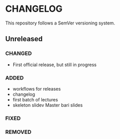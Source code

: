 # CHANGELOG

This repository follows a SemVer versioning system.

## Unreleased

### CHANGED

- First official release, but still in progress

### ADDED

- workflows for releases
- changelog
- first batch of lectures
- skeleton slidev Master bari slides 

### FIXED

### REMOVED
